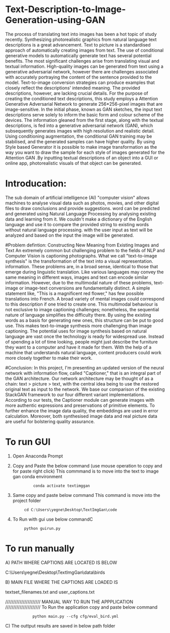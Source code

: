 # Text-Description-to-Image-Generation-using-GAN
The process of translating text into images has been a hot topic of study recently. Synthesizing 
photorealistic graphics from natural language text descriptions is a great advancement. Text to picture 
is a standardised approach of automatically creating images from text. The use of conditional 
generative models to automatically generate text has several potential benefits. The most significant 
challenges arise from translating visual and textual information. High-quality images can be generated 
from text using a generative adversarial network, however there are challenges associated with 
accurately portraying the content of the sentence provided to the model. Text-to-image conversion 
strategies can produce examples that closely reflect the descriptions' intended meaning. The provided 
descriptions, however, are lacking crucial details. For the purpose of creating the conditioned text 
descriptions, this study employs a Attention Generative Adversarial Network to generate 256*256-pixel 
images that are image-sensitive. In the initial phase, known as GAN sketches, the input text 
descriptions serve solely to inform the basic form and colour scheme of the devices. The information 
gleaned from the first stage, along with the textual descriptions, is fed into a generative adversarial 
network (GAN), which subsequently generates images with high resolution and realistic detail. Using 
conditioning augmentation, the conditional GAN training may be stabilised, and the generated 
samples can have higher quality. By using Style based Generator it is possible to make image 
transformation as the way you want to draw the sample for each style of images generated for the 
Attention GAN .By inputting textual descriptions of an object into a GUI or online app, photorealistic 
visuals of that object can be generated.

# Introducation:
The sub domain of artificial intelligence (AI) "computer vision" allows machines 
to analyse visual data such as photos, movies, and other digital files to draw 
conclusions and provide suggestions. word can be predicted and generated using 
Natural Language Processing by analysing existing data and learning from it. We 
couldn't make a dictionary of the English language and use it to compare the 
provided string to existing words without natural language processing. with the user 
input as text will be analyzed and based on the input the image will be generated.

#Problem defintion:
Constructing New Meaning from Existing Images and Text An extremely common 
but challenging problem to the fields of NLP and Computer Vision is captioning 
photographs. What we call "text-to-image synthesis" is the transformation of the text 
into a visual representation. information. These problems are, in a broad sense, identical 
to those that emerge during linguistic translation. Like various languages may convey 
the same meaning in different ways, images and text can encode similar information.
 However, due to the multimodal nature of these problems, text-image or image-text 
conversions are fundamentally distinct. A simple statement like, "This is a magnificent 
red flower," has few possible translations into French. A broad variety of mental images 
could correspond to this description if one tried to create one. This multimodal 
behaviour is not exclusive to image captioning challenges; nonetheless, the sequential 
nature of language simplifies the difficulty there.
 By using the existing words as a basis for generating new ones, this structure can be put 
to good use. This makes text-to-image synthesis more challenging than image 
captioning. The potential uses for image synthesis based on natural language are vast 
once the technology is ready for widespread use. Instead of spending a lot of time 
looking, people might just describe the furniture they want to a computer and have it 
made for them. With the help of a machine that understands natural language, content 
producers could work more closely together to make their work.

#Conclusion:
In this project, I'm presenting an updated version of the neural network with information flow, called 
"Captioner," that is an integral part of the GAN architecture. Our network architecture may be 
thought of as a chain: text > picture > text, with the central idea being to use the restored 
original text as input to the network. We base our comparison of the existing StackGAN 
framework to our four different variant implementations. According to our tests, the Captioner 
module can generate images with more authentic expressions and preservations of primitive 
elements. To further enhance the image data quality, the embeddings are used in error 
calculation. Moreover, both synthesised image data and real picture data are useful for 
bolstering quality assurance.

# To run GUI
1) Open Anaconda Prompt

2) Copy and Paste the below command (use mouse  operation to copy and for paste right click)
This commmand is to move into the text to image gan conda environment

 				conda activate textimggan




3) Same copy and paste below command
This command is move into the project folder

			cd C:\Users\yegne\Desktop\TextImgGan\code


4) To Run with gui use below commandC

			python guirun.py
      
# To run manually

A) PATH WHERE CAPTIONS ARE LOCATED IS BELOW

C:\Users\yegne\Desktop\TextImgGan\data\birds

B) MAIN FILE WHERE THE CAPTIONS ARE LOADED IS 

textset_filenames.txt  and   user_captions.txt

////////////////////// MANUAL WAY TO RUN THE APPPLICATION //////////////////////
 To Run the application copy and paste below command

				python main.py --cfg cfg/eval_bird.yml


C) The outtput results are saved in below path folder
